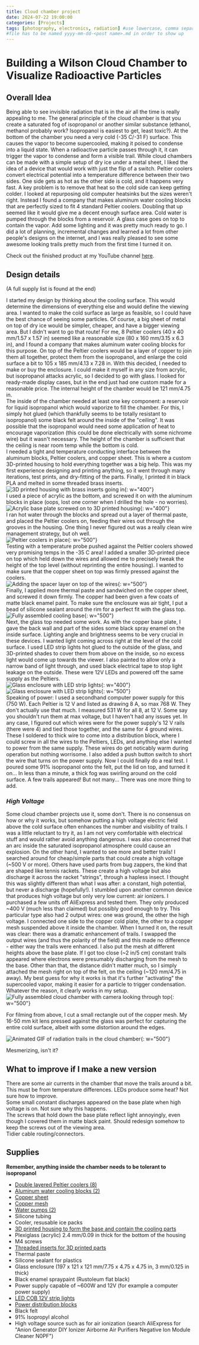 ```yaml
---
title: Cloud chamber project
date: 2024-07-22 19:00:00
categories: [Projects]
tags: [photography, electronics, radiation] #use lowercase, comma separated
#file has to be named yyyy-mm-dd-<post name>.md in order to show up
---
```

# Building a Wilson Cloud Chamber to Visualize Radioactive Particles

## Overall Idea

Being able to see invisible radiation that is in the air all the time is really appealing to me. The general principle of the cloud chamber is that you create a saturated fog of isopropanol or another similar substance (ethanol, methanol probably work? Isopropanol is easiest to get, least toxic?). At the bottom of the chamber you need a very cold (-35 C/-31 F) surface. This causes the vapor to become supercooled, making it poised to condense into a liquid state. When a radioactive particle passes through it, it can trigger the vapor to condense and form a visible trail. While cloud chambers can be made with a simple setup of dry ice under a metal sheet, I liked the idea of a device that would work with just the flip of a switch. Peltier coolers convert electrical potential into a temperature difference between their two sides. One side gets as hot as the other side is cold, and it happens very fast. A key problem is to remove that heat so the cold side can keep getting colder. I looked at repurposing old computer heatsinks but the sizes weren't right. Instead I found a company that makes aluminum water cooling blocks that are perfectly sized to fit 4 standard Peltier coolers. Doubling that up seemed like it would give me a decent enough surface area. Cold water is pumped through the blocks from a reservoir. A glass case goes on top to contain the vapor. Add some lighting and it was pretty much ready to go. I did a lot of planning, incremental changes and learned a lot from other people's designs on the internet, and I was really pleased to see some awesome looking trails pretty much from the first time I turned it on.

Check out the finished product at my YouTube channel [here](https://www.youtube.com/@josephpickard1495).

## Design details

(A full supply list is found at the end)

I started my design by thinking about the cooling surface. This would determine the dimensions of everything else and would define the viewing area. I wanted to make the cold surface as large as feasible, so I could have the best chance of seeing some particles. Of course, a big sheet of metal on top of dry ice would be simpler, cheaper, and have a bigger viewing area. But I didn't want to go that route! For me, 8 Peltier coolers (40 x 40 mm/1.57 x 1.57 in) seemed like a reasonable size (80 x 160 mm/3.15 x 6.3 in), and I found a company that makes aluminum water cooling blocks for this purpose. On top of the Peltier coolers would be a layer of copper to join them all together, protect them from the isopropanol, and enlarge the cold surface a bit to 105 x 185 mm/4.13 x 7.28 in. With this decided, I needed to make or buy the enclosure. I could make it myself in any size from acrylic, but isopropanol attacks acrylic, so I decided to go with glass. I looked for ready-made display cases, but in the end just had one custom made for a reasonable price. The internal height of the chamber would be 121 mm/4.75 in.  
The inside of the chamber needed at least one key component: a reservoir for liquid isopropanol which would vaporize to fill the chamber. For this, I simply hot glued (which thankfully seems to be totally resistant to isopropanol) some black felt around the inside of the "ceiling". It was possible that the isopropanol would need some application of heat to encourage vaporization (this could be done electrically with some nichrome wire) but it wasn't necessary. The height of the chamber is sufficient that the ceiling is near room temp while the bottom is cold.  
I needed a tight and temperature conducting interface between the aluminum blocks, Peltier coolers, and copper sheet. This is where a custom 3D-printed housing to hold everything together was a big help. This was my first experience designing and printing anything, so it went through many iterations, test prints, and dry-fitting of the parts. Finally, I printed it in black PLA and melted in some threaded brass inserts.  
![3D printed housing with brass inserts going in](/myfiles/projects/cloud_chamber_pics/IMG_8790.jpeg){: w="400"}  
I used a piece of acrylic as the bottom, and screwed it on with the aluminum blocks in place (oops, lost one corner when I drilled the hole - no worries).  
![Acrylic base plate screwed on to 3D printed housing](/myfiles/projects/cloud_chamber_pics/IMG_8793.jpeg){: w="400"}  
I ran hot water through the blocks and spread out a layer of thermal paste, and placed the Peltier coolers on, feeding their wires out through the grooves in the housing. One thing I never figured out was a really clean wire management strategy, but oh well.  
![Peltier coolers in place](/myfiles/projects/cloud_chamber_pics/IMG_8813.jpeg){: w="500"}  
Testing with a temperature probe pushed against the Peltier coolers showed very promising temps in the -35 C area! I added a smaller 3D-printed piece on top which held down the wires and allowed me to precisely tweak the height of the top level (without reprinting the entire housing). I wanted to make sure that the copper sheet on top was firmly pressed against the coolers.  
![Adding the spacer layer on top of the wires](/myfiles/projects/cloud_chamber_pics/IMG_8815.jpeg){: w="500"}  
Finally, I applied more thermal paste and sandwiched on the copper sheet, and screwed it down firmly. The copper had been given a few coats of matte black enamel paint. To make sure the enclosure was air tight, I put a bead of silicone sealant around the rim for a perfect fit with the glass top.  
![Fully assembled cooling base](/myfiles/projects/cloud_chamber_pics/IMG_8947.jpeg){: w="500"}  
Next, the glass top needed some work. As with the copper base plate, I gave the back wall and part of the sides some black spray enamel on the inside surface. Lighting angle and brightness seems to be very crucial in these devices. I wanted light coming across right at the level of the cold surface. I used LED strip lights hot glued to the outside of the glass, and 3D-printed shades to cover them from above on the inside, so no excess light would come up towards the viewer. I also painted to allow only a narrow band of light through, and used black electrical tape to stop light leakage on the outside. These were 12V LEDs and powered off the same supply as the Peltiers.  
![Glass enclosure with LED strip lights](/myfiles/projects/cloud_chamber_pics/IMG_9267.jpeg){: w="400"}  
![Glass enclosure with LED strip lights](/myfiles/projects/cloud_chamber_pics/IMG_9268.jpeg){: w="500"}  
Speaking of power: I used a secondhand computer power supply for this (750 W). Each Peltier is 12 V and listed as drawing 8 A, so max 768 W. They don't actually use that much. I measured 531 W for all 8, at 12 V. Some say you shouldn't run them at max voltage, but I haven't had any issues yet. In any case, I figured out which wires were for the power supply's 12 V rails (there were 4) and tied those together, and the same for 4 ground wires. These I soldered to thick wire to come into a distribution block, where I could screw in all the wires to the Peltiers, LEDs, and anything else I wanted to power from the same supply. These wires do get noticably warm during operation but nothing worrisome. I also added a push button switch to short the wire that turns on the power supply.
Now I could finally do a real test. I poured some 91% isopropanol onto the felt, put the lid on top, and turned it on... In less than a minute, a thick fog was swirling around on the cold surface. A few trails appeared! But not many... There was one more thing to add.

### *High Voltage*
Some cloud chamber projects use it, some don't. There is no consensus on how or why it works, but somehow putting a high voltage electric field above the cold surface often enhances the number and visibility of trails. I was a little reluctant to try it, as I am not very comfortable with electrical stuff and would rather avoid anything dangerous. I was also concerned that an arc inside the saturated isopropanol atmosphere could cause an explosion. On the other hand, I wanted to see more and better trails!
I searched around for cheap/simple parts that could create a high voltage (~500 V or more). Others have used parts from bug zappers, the kind that are shaped like tennis rackets. These create a high voltage but also discharge it across the racket "strings", through a hapless insect. I thought this was slightly different than what I was after: a constant, high potential, but never a discharge (hopefully!). I stumbled upon another common device that produces high voltage but only very low current: air ionizers. I purchased a few units off AliExpress and tested them. They only produced ~400 V (much less than claimed) but possibly good enough to try. This particular type also had 2 output wires: one was ground, the other the high voltage. I connected one side to the copper cold plate, the other to a copper mesh suspended above it inside the chamber. When I turned it on, the result was clear: there was a dramatic enhancement of trails. I swapped the output wires (and thus the polarity of the field) and this made no difference - either way the trails were enhanced. I also put the mesh at different heights above the base plate. If I got too close (~2 in/5 cm) constant trails appeared where electrons were presumably discharging from the mesh to the base. Other than that, the distance didn't matter much, so I simply attached the mesh right on top of the felt, on the ceiling (~120 mm/4.75 in away). My best guess for why it works is that it's further "activating" the supercooled vapor, making it easier for a particle to trigger condensation. Whatever the reason, it clearly works in my setup.  
![Fully assembled cloud chamber with camera looking through top](/myfiles/projects/cloud_chamber_pics/final_pic.jpeg){: w="500"}  

For filming from above, I cut a small rectangle out of the copper mesh. My 16-50 mm kit lens pressed against the glass was perfect for capturing the entire cold surface, albeit with some distortion around the edges.  

![Animated GIF of radiation trails in the cloud chamber](/myfiles/projects/cloud_chamber_pics/0004trimmedmore.gif){: w="500"}  


Mesmerizing, isn't it?


## What to improve if I make a new version

There are some air currents in the chamber that move the trails around a bit. This must be from temperature differences. LEDs produce some heat? Not sure how to improve.  
Some small constant discharges appeared on the base plate when high voltage is on. Not sure why this happens.  
The screws that hold down the base plate reflect light annoyingly, even though I covered them in matte black paint. Should redesign somehow to keep the screws out of the viewing area.  
Tidier cable routing/connectors.


## Supplies
**Remember, anything inside the chamber needs to be tolerant to isopropanol**

- [Double layered Peltier coolers (8)](https://a.co/d/7ZcCOHh)
- [Aluminum water cooling blocks (2)](https://coldandcolder.com/collections/featured-products/products/aluminum-water-block?variant=32615434846305)
- [Copper sheet](https://a.co/d/2FWNgq6)
- [Copper mesh](https://a.co/d/9GaSzDq)
- [Water pumps (2)](https://a.co/d/dFhMQUj)
- Silicone tubing
- Cooler, resusable ice packs
- [3D printed housing to form the base and contain the cooling parts](https://www.printables.com/model/912708-cloud-chamber-base)
- Plexiglass (acrylic) 2.4 mm/0.09 in thick for the bottom of the housing
- M4 screws
- [Threaded inserts for 3D printed parts](https://a.co/d/cnZu47s)
- Thermal paste
- Silicone sealant for plastics
- Glass enclosure (197 x 121 x 121 mm/7.75 x 4.75 x 4.75 in, 3 mm/0.125 in thick)
- Black enamel spraypaint (Rustoleum flat black)
- Power supply capable of ~600W and 12V (for example a computer power supply)
- [LED COB 12V strip lights](https://a.co/d/7FWNjIN)
- [Power distribution blocks](https://a.co/d/3aumFtu)
- Black felt
- 91% Isopropyl alcohol
- High voltage source such as for air ionization (search AliExpress for "Anion Generator DIY Ionizer Airborne Air Purifiers Negative Ion Module Cleaner N0PF")
